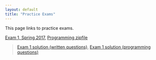 ```yaml
---
layout: default
title: "Practice Exams"
---
```


This page links to practice exams.

[Exam 1, Spring 2017](cs101-spring2017-exam01.pdf), [Programming zipfile](CS101_Exam01.zip)

> [Exam 1 solution (written questions)](cs101-spring2017-exam01-solution.pdf), [Exam 1 solution (programming questions)](CS101_Exam01_Solution.zip)

<!--
[Exam 2, Spring 2017](cs101-spring2017-exam02.pdf), [Programming zipfile](CS101_Exam02.zip)

> [Exam 2 solution (written questions)](cs101-spring2017-exam02-solution.pdf), [Exam 2 solution (programming questions)](CS101_Exam02_Solution.zip)

[Exam 3, Spring 2017](cs101-spring2017-exam03.pdf), [Programming zipfile](CS101_Exam03.zip)

> [Exam 3 solution (written questions)](cs101-spring2017-exam03-solution.pdf) , [Exam 3 solution (programming questions)](CS101_Exam03_Solution.zip)

[Exam 4, Spring 2017](cs101-spring2017-exam04.pdf), [Programming zipfile](CS101_Exam04.zip)

> [Exam 4 solution (written questions)](cs101-spring2017-exam04-solution.pdf), [Exam 4 solution (programming questions)](CS101_Exam04_Solution.zip)
-->